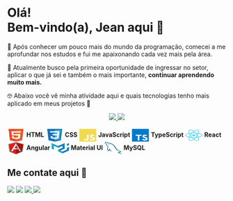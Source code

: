 <h1>Olá!<br>
Bem-vindo(a), Jean aqui 👋 </h1>

🌱 Após conhecer um pouco mais do mundo da programação, comecei a me aprofundar nos estudos e fui me apaixonando cada vez mais pela área.

👀 Atualmente busco pela primeira oportunidade de ingressar no setor, aplicar o que já sei e também o mais importante, <strong>continuar aprendendo muito mais.</strong>

🤓 Abaixo você vê minha atividade aqui e quais tecnologias tenho mais aplicado em meus projetos 🔽

<div align="center">
  <a href="https://github.com/jeanfserrano">
  <img height="180em" src="https://github-readme-stats.vercel.app/api?username=jeanfserrano&show_icons=true&theme=dark&include_all_commits=true&count_private=true"/>
  <img height="180em" src="https://github-readme-stats.vercel.app/api/top-langs/?username=jeanfserrano&layout=compact&langs_count=7&theme=dark"/>
  </a>
</div>

<div style="display: inline_block"><br>
  <img align="center" alt="Jean-HTML" height="30" width="40" src="https://raw.githubusercontent.com/devicons/devicon/master/icons/html5/html5-original.svg">
  <strong>HTML</strong>
  <img align="center" alt="Jean-CSS" height="30" width="40" src="https://raw.githubusercontent.com/devicons/devicon/master/icons/css3/css3-original.svg">
  <strong>CSS</strong>
  <img align="center" alt="Jean-Js" height="30" width="40" src="https://raw.githubusercontent.com/devicons/devicon/master/icons/javascript/javascript-plain.svg">
  <strong>JavaScript</strong>
  <img align="center" alt="Jean-Ts" height="30" width="40" src="https://raw.githubusercontent.com/devicons/devicon/master/icons/typescript/typescript-plain.svg">
  <strong>TypeScript</strong>
  <img align="center" alt="Jean-React" height="30" width="40" src="https://raw.githubusercontent.com/devicons/devicon/master/icons/react/react-original.svg">
  <strong>React</strong>
  <img align="center" alt="Jean-Angular" height="30" width="40" src="https://github.com/devicons/devicon/blob/master/icons/angularjs/angularjs-original.svg">
  <strong>Angular</strong>
  <img align="center" alt="Jean-MUI" height="30" width="40" src="https://github.com/devicons/devicon/blob/master/icons/materialui/materialui-original.svg">
  <strong>Material UI</strong>
  <img align="center" alt="Jean-MySQL" height="30" width="40" src="https://github.com/devicons/devicon/blob/master/icons/mysql/mysql-original.svg">
  <strong>MySQL</strong>
</div>
  
  ##
<h2> Me contate aqui 🔽</h2> 
  
<div style="display: inline_block">
 <a href="https://www.linkedin.com/in/jeanfserrano/" target="_blank"><img src="https://img.shields.io/badge/-LinkedIn-%230077B5?style=for-the-badge&logo=linkedin&logoColor=white"></a>
 <a href = "mailto:bountyann4@gmail.com"><img src="https://img.shields.io/badge/-Gmail-%23333?style=for-the-badge&logo=gmail&logoColor=white" target="_blank"></a>
 <a href="https://wa.me/5527998054624" target="_blank"> <img src="https://img.shields.io/badge/WhatsApp-25D366?style=for-the-badge&logo=whatsapp&logoColor=white"/>
 </a>
 <a href="https://t.me/Jean_F_Serrano" target="_blank"> <img src="https://img.shields.io/badge/Telegram-2CA5E0?style=for-the-badge&logo=telegram&logoColor=white"/>
 </a>
 
 </div>
  
  
  


<!---
JeanFSerrano/JeanFSerrano is a ✨ special ✨ repository because its `README.md` (this file) appears on your GitHub profile.
You can click the Preview link to take a look at your changes.
--->

